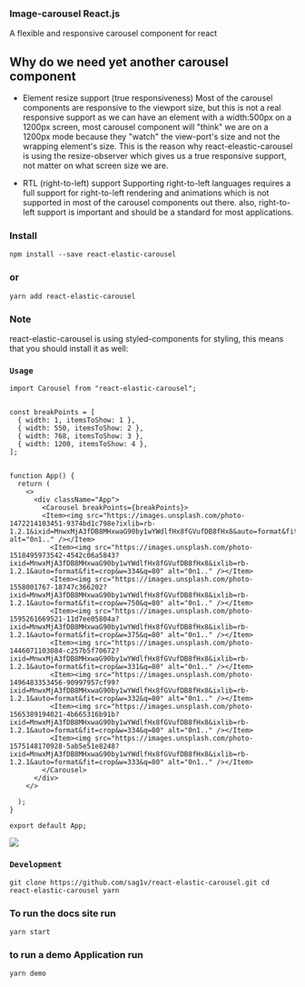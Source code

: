 ### Image-carousel React.js

A flexible and responsive carousel component for react


## Why do we need yet another carousel component

- Element resize support (true responsiveness)
Most of the carousel components are responsive to the viewport size, but this is not a real responsive support as we can have an element with a width:500px on a 1200px screen, most carousel component will "think" we are on a 1200px mode because they "watch" the view-port's size and not the wrapping element's size. This is the reason why react-eleastic-carousel is using the resize-observer which gives us a true responsive support, not matter on what screen size we are.

- RTL (right-to-left) support
Supporting right-to-left languages requires a full support for right-to-left rendering and animations which is not supported in most of the carousel components out there. also, right-to-left support is important and should be a standard for most applications.



###  Install

`npm install --save react-elastic-carousel`

### or

`yarn add react-elastic-carousel`

### Note
react-elastic-carousel is using styled-components for styling, this means that you should install it as well:

### `Usage`

```
import Carousel from "react-elastic-carousel";


const breakPoints = [
  { width: 1, itemsToShow: 1 },
  { width: 550, itemsToShow: 2 },
  { width: 768, itemsToShow: 3 },
  { width: 1200, itemsToShow: 4 },
];


function App() {
  return (
    <>
      <div className="App">
        <Carousel breakPoints={breakPoints}>
        <Item><img src="https://images.unsplash.com/photo-1472214103451-9374bd1c798e?ixlib=rb-1.2.1&ixid=MnwxMjA3fDB8MHxwaG90by1wYWdlfHx8fGVufDB8fHx8&auto=format&fit=crop&w=750&q=80" alt="0n1.." /></Item>
          <Item><img src="https://images.unsplash.com/photo-1518495973542-4542c06a5843?ixid=MnwxMjA3fDB8MHxwaG90by1wYWdlfHx8fGVufDB8fHx8&ixlib=rb-1.2.1&auto=format&fit=crop&w=334&q=80" alt="0n1.." /></Item>
          <Item><img src="https://images.unsplash.com/photo-1558001767-18747c366202?ixid=MnwxMjA3fDB8MHxwaG90by1wYWdlfHx8fGVufDB8fHx8&ixlib=rb-1.2.1&auto=format&fit=crop&w=750&q=80" alt="0n1.." /></Item>
          <Item><img src="https://images.unsplash.com/photo-1595261669521-11d7ee05804a?ixid=MnwxMjA3fDB8MHxwaG90by1wYWdlfHx8fGVufDB8fHx8&ixlib=rb-1.2.1&auto=format&fit=crop&w=375&q=80" alt="0n1.." /></Item>
          <Item><img src="https://images.unsplash.com/photo-1446071103084-c257b5f70672?ixid=MnwxMjA3fDB8MHxwaG90by1wYWdlfHx8fGVufDB8fHx8&ixlib=rb-1.2.1&auto=format&fit=crop&w=331&q=80" alt="0n1.." /></Item>
          <Item><img src="https://images.unsplash.com/photo-1496483353456-90997957cf99?ixid=MnwxMjA3fDB8MHxwaG90by1wYWdlfHx8fGVufDB8fHx8&ixlib=rb-1.2.1&auto=format&fit=crop&w=332&q=80" alt="0n1.." /></Item>
          <Item><img src="https://images.unsplash.com/photo-1565389194021-4b665316b91b?ixid=MnwxMjA3fDB8MHxwaG90by1wYWdlfHx8fGVufDB8fHx8&ixlib=rb-1.2.1&auto=format&fit=crop&w=334&q=80" alt="0n1.." /></Item>
          <Item><img src="https://images.unsplash.com/photo-1575148170928-5ab5e51e8248?ixid=MnwxMjA3fDB8MHxwaG90by1wYWdlfHx8fGVufDB8fHx8&ixlib=rb-1.2.1&auto=format&fit=crop&w=333&q=80" alt="0n1.." /></Item>
        </Carousel>
      </div>
    </>

  );
}

export default App;

```
<img src="Image/public/img/Screenshot from 2021-05-08 18-52-13.png" />

### `Development`

`git clone https://github.com/sag1v/react-elastic-carousel.git
cd react-elastic-carousel
yarn `


### To run the docs site run

`yarn start`

### to run a demo Application run

`yarn demo`
